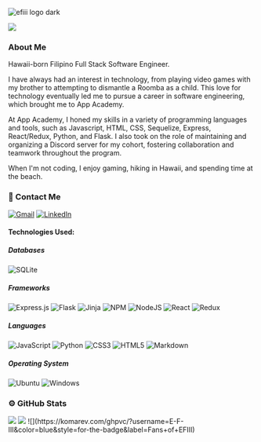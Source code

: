 <!-- 
### [![Typing SVG] -->

![efiii logo dark](https://user-images.githubusercontent.com/75222415/218041823-d941a660-3f20-4253-bf1e-882153d9a78c.png)

<img src="https://readme-typing-svg.herokuapp.com/?lines=Hello+I+am+Edward+Felipe+III;Full+Stack+Web+Developer" />

### About Me
  Hawaii-born Filipino Full Stack Software Engineer.

  I have always had an interest in technology, from playing video games with my brother to attempting to dismantle a Roomba as a child. This love for technology    eventually led me to pursue a career in software engineering, which brought me to App Academy.

  At App Academy, I honed my skills in a variety of programming languages and tools, such as Javascript, HTML, CSS, Sequelize, Express, React/Redux, Python, and Flask. I also took on the role of maintaining and organizing a Discord server for my cohort, fostering collaboration and teamwork throughout the program.

  When I'm not coding, I enjoy gaming, hiking in Hawaii, and spending time at the beach.
  
### :e-mail: Contact Me
[![Gmail](https://img.shields.io/badge/Gmail-D14836?style=for-the-badge&logo=gmail&logoColor=white)](mailto:edomfel3@gmail.com)
[![LinkedIn](https://img.shields.io/badge/linkedin-%230077B5.svg?style=for-the-badge&logo=linkedin&logoColor=white)](https://www.linkedin.com/in/efiii/)
  
#### Technologies Used:

##### Databases
  ![SQLite](https://img.shields.io/badge/sqlite-%2307405e.svg?style=for-the-badge&logo=sqlite&logoColor=white)
  
##### Frameworks
  ![Express.js](https://img.shields.io/badge/express.js-%23404d59.svg?style=for-the-badge&logo=express&logoColor=%2361DAFB)
  ![Flask](https://img.shields.io/badge/flask-%23000.svg?style=for-the-badge&logo=flask&logoColor=white)
  ![Jinja](https://img.shields.io/badge/jinja-white.svg?style=for-the-badge&logo=jinja&logoColor=black)
  ![NPM](https://img.shields.io/badge/NPM-%23000000.svg?style=for-the-badge&logo=npm&logoColor=white)
  ![NodeJS](https://img.shields.io/badge/node.js-6DA55F?style=for-the-badge&logo=node.js&logoColor=white)
  ![React](https://img.shields.io/badge/react-%2320232a.svg?style=for-the-badge&logo=react&logoColor=%2361DAFB)
  ![Redux](https://img.shields.io/badge/redux-%23593d88.svg?style=for-the-badge&logo=redux&logoColor=white)

##### Languages
  ![JavaScript](https://img.shields.io/badge/javascript-%23323330.svg?style=for-the-badge&logo=javascript&logoColor=%23F7DF1E)
  ![Python](https://img.shields.io/badge/python-3670A0?style=for-the-badge&logo=python&logoColor=ffdd54)
  ![CSS3](https://img.shields.io/badge/css3-%231572B6.svg?style=for-the-badge&logo=css3&logoColor=white)
  ![HTML5](https://img.shields.io/badge/html5-%23E34F26.svg?style=for-the-badge&logo=html5&logoColor=white)
  ![Markdown](https://img.shields.io/badge/markdown-%23000000.svg?style=for-the-badge&logo=markdown&logoColor=white)

##### Operating System
  ![Ubuntu](https://img.shields.io/badge/Ubuntu-E95420?style=for-the-badge&logo=ubuntu&logoColor=white)
  ![Windows](https://img.shields.io/badge/Windows-0078D6?style=for-the-badge&logo=windows&logoColor=white)
  
  
### :gear: GitHub Stats
<img src="https://github-readme-stats.vercel.app/api/top-langs/?username=E-F-III&theme=blue-green" />
<img src="https://github-readme-stats.vercel.app/api?username=E-F-III&theme=blue-green" />
![](https://komarev.com/ghpvc/?username=E-F-III&color=blue&style=for-the-badge&label=Fans+of+EFIII)

